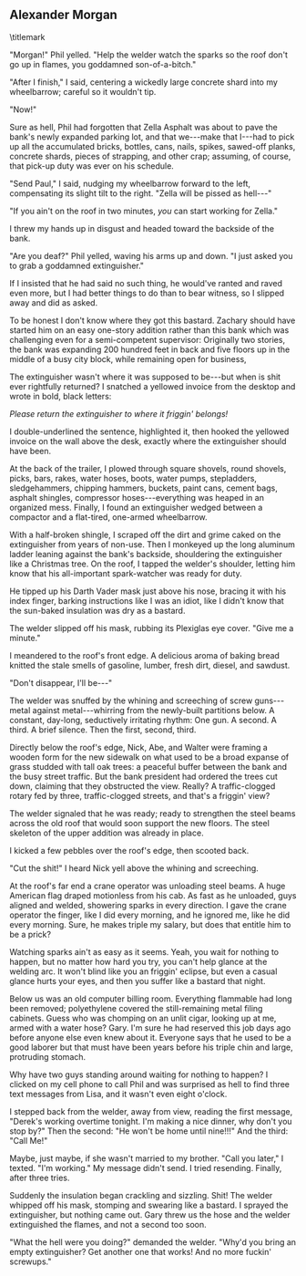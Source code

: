 ## Alexander Morgan
\titlemark

"Morgan!" Phil yelled. "Help the welder watch the sparks so the roof
don't go up in flames, you goddamned son-of-a-bitch."

"After I finish," I said, centering a wickedly large concrete shard into
my wheelbarrow; careful so it wouldn't tip.

"Now!"

Sure as hell, Phil had forgotten that Zella Asphalt was about to pave
the bank's newly expanded parking lot, and that we---make that I---had
to pick up all the accumulated bricks, bottles, cans, nails, spikes,
sawed-off planks, concrete shards, pieces of strapping, and other crap;
assuming, of course, that pick-up duty was ever on his schedule.

"Send Paul," I said, nudging my wheelbarrow forward to the left,
compensating its slight tilt to the right. "Zella will be pissed as
hell---\"

"If you ain't on the roof in two minutes, *you* can start working for
Zella."

I threw my hands up in disgust and headed toward the backside of the
bank.

"Are you deaf?" Phil yelled, waving his arms up and down. "I just asked
you to grab a goddamned extinguisher."

If I insisted that he had said no such thing, he would've ranted and
raved even more, but I had better things to do than to bear witness, so
I slipped away and did as asked.

To be honest I don't know where they got this bastard. Zachary should
have started him on an easy one-story addition rather than this bank
which was challenging even for a semi-competent supervisor: Originally
two stories, the bank was expanding 200 hundred feet in back and five
floors up in the middle of a busy city block, while remaining open for
business,

The extinguisher wasn't where it was supposed to be---but when is shit
ever rightfully returned? I snatched a yellowed invoice from the desktop
and wrote in bold, black letters:    

*Please return the extinguisher to where it friggin' belongs!*

I double-underlined the sentence, highlighted it, then hooked the
yellowed invoice on the wall above the desk, exactly where the
extinguisher should have been.

At the back of the trailer, I plowed through square shovels, round
shovels, picks, bars, rakes, water hoses, boots, water pumps,
stepladders, sledgehammers, chipping hammers, buckets, paint cans,
cement bags, asphalt shingles, compressor hoses---everything was heaped
in an organized mess. Finally, I found an extinguisher wedged between a
compactor and a flat-tired, one-armed wheelbarrow.

With a half-broken shingle, I scraped off the dirt and grime caked on
the extinguisher from years of non-use. Then I monkeyed up the long
aluminum ladder leaning against the bank's backside, shouldering the
extinguisher like a Christmas tree. On the roof, I tapped the welder's
shoulder, letting him know that his all-important spark-watcher was
ready for duty.

He tipped up his Darth Vader mask just above his nose, bracing it with
his index finger, barking instructions like I was an idiot, like I
didn't know that the sun-baked insulation was dry as a bastard.

The welder slipped off his mask, rubbing its Plexiglas eye cover. "Give
me a minute."

I meandered to the roof's front edge. A delicious aroma of baking bread
knitted the stale smells of gasoline, lumber, fresh dirt, diesel, and
sawdust.

"Don't disappear, I'll be---"

The welder was snuffed by the whining and screeching of screw
guns---metal against metal---whirring from the newly-built partitions
below. A constant, day-long, seductively irritating rhythm: One gun. A
second. A third. A brief silence. Then the first, second, third.     

Directly below the roof's edge, Nick, Abe, and Walter were framing a
wooden form for the new sidewalk on what used to be a broad expanse of
grass studded with tall oak trees: a peaceful buffer between the bank
and the busy street traffic. But the bank president had ordered the
trees cut down, claiming that they obstructed the view. Really? A
traffic-clogged rotary fed by three, traffic-clogged streets, and that's
a friggin' view?

The welder signaled that he was ready; ready to strengthen the steel
beams across the old roof that would soon support the new floors. The
steel skeleton of the upper addition was already in place.

I kicked a few pebbles over the roof's edge, then scooted back.    

"Cut the shit!" I heard Nick yell above the whining and screeching.    

At the roof's far end a crane operator was unloading steel beams. A huge
American flag draped motionless from his cab. As fast as he unloaded,
guys aligned and welded, showering sparks in every direction. I gave the
crane operator the finger, like I did every morning, and he ignored me,
like he did every morning. Sure, he makes triple my salary, but does
that entitle him to be a prick?

Watching sparks ain't as easy as it seems. Yeah, you wait for nothing to
happen, but no matter how hard you try, you can't help glance at the
welding arc. It won't blind like you an friggin' eclipse, but even a
casual glance hurts your eyes, and then you suffer like a bastard that
night.  

Below us was an old computer billing room. Everything flammable had long
been removed; polyethylene covered the still-remaining metal filing
cabinets. Guess who was chomping on an unlit cigar, looking up at me,
armed with a water hose? Gary. I'm sure he had reserved this job days
ago before anyone else even knew about it. Everyone says that he used to
be a good laborer but that must have been years before his triple chin
and large, protruding stomach. 

Why have two guys standing around waiting for nothing to happen? I
clicked on my cell phone to call Phil and was surprised as hell to find
three text messages from Lisa, and it wasn't even eight o'clock.

I stepped back from the welder, away from view, reading the first
message, "Derek's working overtime tonight. I'm making a nice dinner,
why don't you stop by?" Then the second: "He won't be home until
nine!!!" And the third: "Call Me!"  

Maybe, just maybe, if she wasn't married to my brother. "Call you
later," I texted. "I'm working." My message didn't send. I tried
resending. Finally, after three tries.  

Suddenly the insulation began crackling and sizzling. Shit! The welder
whipped off his mask, stomping and swearing like a bastard. I sprayed
the extinguisher, but nothing came out. Gary threw us the hose and the
welder extinguished the flames, and not a second too soon.  

"What the hell were you doing?" demanded the welder. "Why'd you bring an
empty extinguisher? Get another one that works! And no more fuckin'
screwups."



